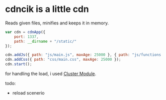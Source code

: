 ﻿# cdncik is a little cdn

Reads given files, minifies and keeps it in memory.

```js
var cdn = cdnApp({
    port: 1337,
    path: __dirname + "/static/"
});

cdn.addJs({ path: "js/main.js", maxAge: 25000 }, { path: "js/functions.js", maxAge: 0 });
cdn.addCss({ path: "css/main.css", maxAge: 25000 });
cdn.start();
```

for handling the load, i used [Cluster Module](https://nodejs.org/dist/latest-v6.x/docs/api/cluster.html).

todo:
- reload scenerio
